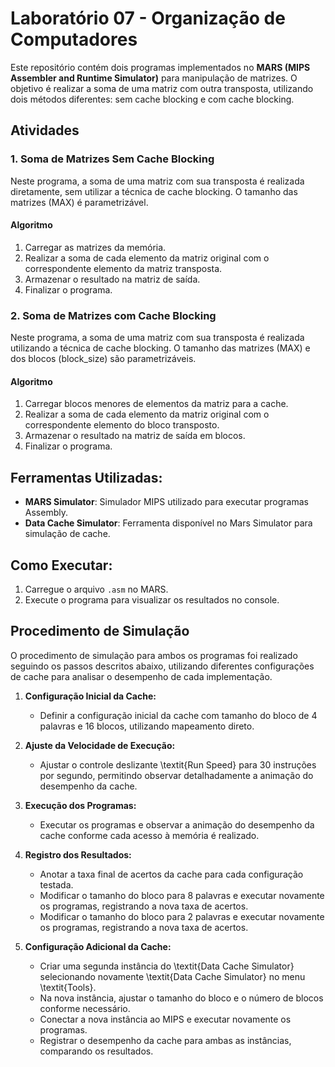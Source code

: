 # Laboratório 07 - Organização de Computadores

Este repositório contém dois programas implementados no **MARS (MIPS Assembler and Runtime Simulator)** para manipulação de matrizes. O objetivo é realizar a soma de uma matriz com outra transposta, utilizando dois métodos diferentes: sem cache blocking e com cache blocking.

## Atividades

### 1. Soma de Matrizes Sem Cache Blocking

Neste programa, a soma de uma matriz com sua transposta é realizada diretamente, sem utilizar a técnica de cache blocking. O tamanho das matrizes (MAX) é parametrizável.

#### Algoritmo
1. Carregar as matrizes da memória.
2. Realizar a soma de cada elemento da matriz original com o correspondente elemento da matriz transposta.
3. Armazenar o resultado na matriz de saída.
4. Finalizar o programa.

### 2. Soma de Matrizes com Cache Blocking

Neste programa, a soma de uma matriz com sua transposta é realizada utilizando a técnica de cache blocking. O tamanho das matrizes (MAX) e dos blocos (block_size) são parametrizáveis.

#### Algoritmo
1. Carregar blocos menores de elementos da matriz para a cache.
2. Realizar a soma de cada elemento da matriz original com o correspondente elemento do bloco transposto.
3. Armazenar o resultado na matriz de saída em blocos.
4. Finalizar o programa.

## Ferramentas Utilizadas:
- **MARS Simulator**: Simulador MIPS utilizado para executar programas Assembly.
- **Data Cache Simulator**: Ferramenta disponível no Mars Simulator para simulação de cache.

## Como Executar:
1. Carregue o arquivo `.asm` no MARS.
2. Execute o programa para visualizar os resultados no console.

## Procedimento de Simulação

O procedimento de simulação para ambos os programas foi realizado seguindo os passos descritos abaixo, utilizando diferentes configurações de cache para analisar o desempenho de cada implementação.

1. **Configuração Inicial da Cache:**
    - Definir a configuração inicial da cache com tamanho do bloco de 4 palavras e 16 blocos, utilizando mapeamento direto.

2. **Ajuste da Velocidade de Execução:**
    - Ajustar o controle deslizante \textit{Run Speed} para 30 instruções por segundo, permitindo observar detalhadamente a animação do desempenho da cache.

3. **Execução dos Programas:**
    - Executar os programas e observar a animação do desempenho da cache conforme cada acesso à memória é realizado.

4. **Registro dos Resultados:**
    - Anotar a taxa final de acertos da cache para cada configuração testada.
    - Modificar o tamanho do bloco para 8 palavras e executar novamente os programas, registrando a nova taxa de acertos.
    - Modificar o tamanho do bloco para 2 palavras e executar novamente os programas, registrando a nova taxa de acertos.

5. **Configuração Adicional da Cache:**
    - Criar uma segunda instância do \textit{Data Cache Simulator} selecionando novamente \textit{Data Cache Simulator} no menu \textit{Tools}.
    - Na nova instância, ajustar o tamanho do bloco e o número de blocos conforme necessário.
    - Conectar a nova instância ao MIPS e executar novamente os programas.
    - Registrar o desempenho da cache para ambas as instâncias, comparando os resultados.
